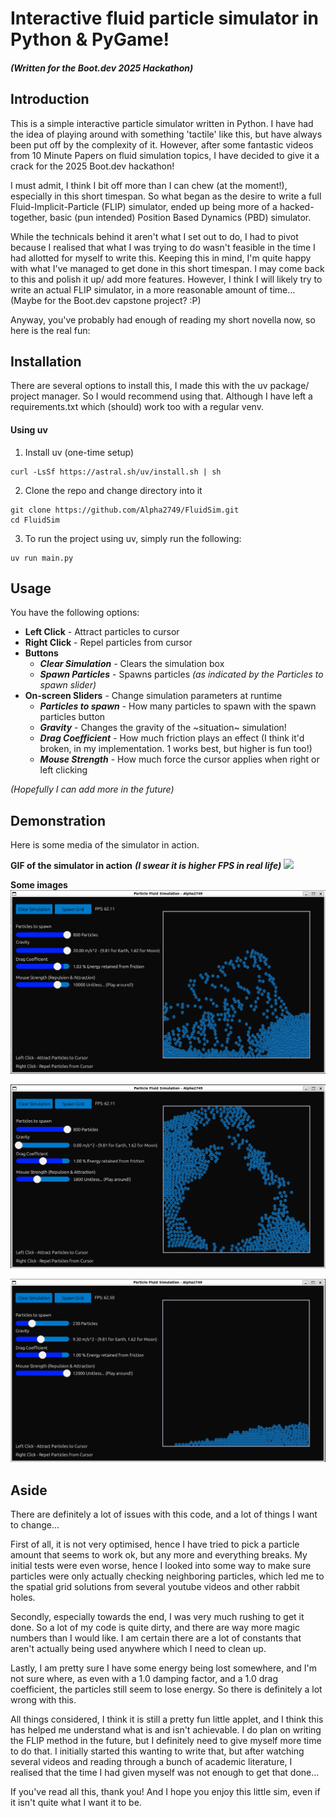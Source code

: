 # Interactive fluid particle simulator in Python & PyGame!
##### (Written for the Boot.dev 2025 Hackathon)


## Introduction
This is a simple interactive particle simulator written in Python.
I have had the idea of playing around with something 'tactile' like this, but have always been put off by the complexity of it.
However, after some fantastic videos from 10 Minute Papers on fluid simulation topics, I have decided to give it a crack for the 2025 Boot.dev hackathon!

I must admit, I think I bit off more than I can chew (at the moment!), especially in this short timespan. 
So what began as the desire to write a full Fluid-Implicit-Particle (FLIP) simulator, ended up being more of a hacked-together, basic (pun intended) Position Based Dynamics (PBD) simulator.

While the technicals behind it aren't what I set out to do, I had to pivot because I realised that what I was trying to do wasn't feasible in the time I had allotted for myself to write this.
Keeping this in mind, I'm quite happy with what I've managed to get done in this short timespan. I may come back to this and polish it up/ add more features. However, I think I will likely try to write an actual FLIP simulator, in a more reasonable amount of time... (Maybe for the Boot.dev capstone project? :P)

Anyway, you've probably had enough of reading my short novella now, so here is the real fun:

## Installation
There are several options to install this, I made this with the uv package/ project manager. So I would recommend using that. Although I have left a requirements.txt which (should) work too with a regular venv.

#### Using uv
1. Install uv (one-time setup)
   
```
curl -LsSf https://astral.sh/uv/install.sh | sh
```

2. Clone the repo and change directory into it
   
```
git clone https://github.com/Alpha2749/FluidSim.git
cd FluidSim
```

3. To run the project using uv, simply run the following:
   
```
uv run main.py
```


## Usage
You have the following options:
- **Left Click** - Attract particles to cursor
- **Right Click** - Repel particles from cursor
- **Buttons**
  - ***Clear Simulation*** - Clears the simulation box
  - ***Spawn Particles*** - Spawns particles *(as indicated by the Particles to spawn slider)*
- **On-screen Sliders** - Change simulation parameters at runtime
  - ***Particles to spawn*** - How many particles to spawn with the spawn particles button
  - ***Gravity*** - Changes the gravity of the ~situation~ simulation!
  - ***Drag Coefficient*** - How much friction plays an effect (I think it'd broken, in my implementation. 1 works best, but higher is fun too!)
  - ***Mouse Strength*** - How much force the cursor applies when right or left clicking

*(Hopefully I can add more in the future)*

## Demonstration
Here is some media of the simulator in action.


**GIF of the simulator in action** ***(I swear it is higher FPS in real life)***
![](https://github.com/Alpha2749/FluidSim/blob/main/media/fluid_sim_gif.gif)


**Some images**
![](https://github.com/Alpha2749/FluidSim/blob/main/media/sim1.PNG)

![](https://github.com/Alpha2749/FluidSim/blob/main/media/sim2.PNG)

![](https://github.com/Alpha2749/FluidSim/blob/main/media/sim3.PNG)

## Aside
There are definitely a lot of issues with this code, and a lot of things I want to change...

First of all, it is not very optimised, hence I have tried to pick a particle amount that seems to work ok, but any more and everything breaks.
My initial tests were even worse, hence I looked into some way to make sure particles were only actually checking neighboring particles, which led me to the spatial grid solutions from several youtube videos and other rabbit holes.

Secondly, especially towards the end, I was very much rushing to get it done. So a lot of my code is quite dirty, and there are way more magic numbers than I would like. 
I am certain there are a lot of constants that aren't actually being used anywhere which I need to clean up.

Lastly, I am pretty sure I have some energy being lost somewhere, and I'm not sure where, as even with a 1.0 damping factor, and a 1.0 drag coefficient, the particles still seem to lose energy. So there is definitely a lot wrong with this.

All things considered, I think it is still a pretty fun little applet, and I think this has helped me understand what is and isn't achievable.
I do plan on writing the FLIP method in the future, but I definitely need to give myself more time to do that. I initially started this wanting to write that, but after watching several videos and reading through a bunch of academic literature, I realised that the time I had given myself was not enough to get that done...

If you've read all this, thank you! And I hope you enjoy this little sim, even if it isn't quite what I want it to be.

